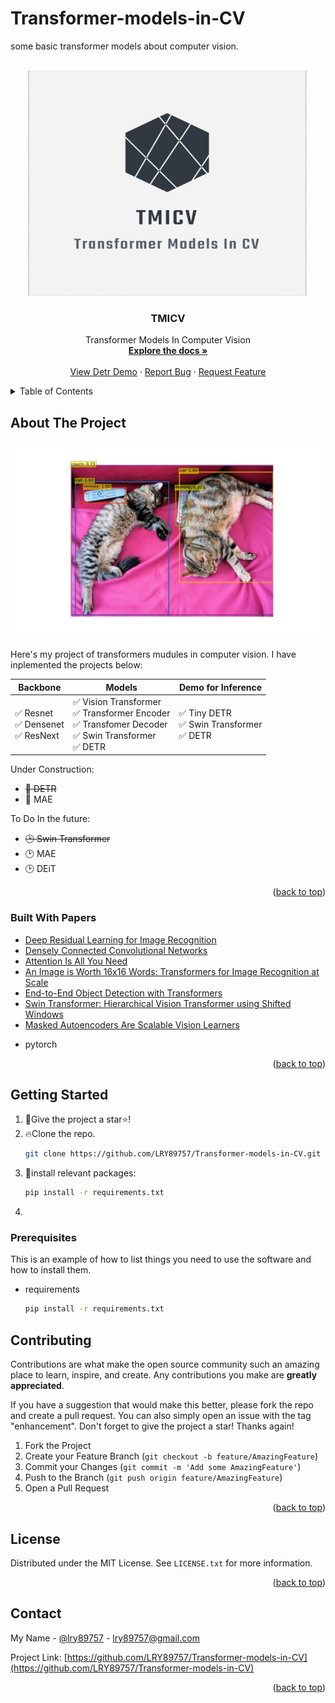 <div id="top"></div>

# Transformer-models-in-CV
some basic transformer models about computer vision.

<!-- Refer to the badnets-pytorch's readme -->

<!-- [![standard-readme compliant](https://img.shields.io/badge/readme%20style-standard-brightgreen.svg?style=flat-square)](https://github.com/RichardLitt/standard-readme) -->

<!--
*** Thanks for checking out the Best-README-Template. If you have a suggestion
*** that would make this better, please fork the repo and create a pull request
*** or simply open an issue with the tag "enhancement".
*** Don't forget to give the project a star!
*** Thanks again! Now go create something AMAZING! :D
-->



<!-- PROJECT SHIELDS -->
<!--
*** I'm using markdown "reference style" links for readability.
*** Reference links are enclosed in brackets [ ] instead of parentheses ( ).
*** See the bottom of this document for the declaration of the reference variables
*** for contributors-url, forks-url, etc. This is an optional, concise syntax you may use.
*** https://www.markdownguide.org/basic-syntax/#reference-style-links
-->
<!-- [![Contributors][contributors-shield]][contributors-url] -->
<!-- [![Forks][forks-shield]][forks-url] -->
<!-- [![Stargazers][stars-shield]][stars-url] -->
<!-- [![Issues][issues-shield]][issues-url] -->
<!-- [![MIT License][license-shield]][https://github.com/LRY89757/Transformer-models-in-CV/blob/main/LICENSE] -->
<!-- [![LinkedIn][twitter-shield]][linkedin-url] -->
<!-- ![![Twitter](https://twitter.com/lry89757)](https://img.shields.io/badge/<Twitter>-%231DA1F2.svg?style=for-the-badge&logo=Twitter&logoColor=white) -->


<!-- PROJECT LOGO -->
<br />

<div align="center">
  <a href="https://github.com/LRY89757/Transformer-models-in-CV">
    <img src="images/logo.png" alt="Logo" width="450" height="360">
  </a>


<h3 align="center">TMICV</h3>

  <p align="center">
    Transformer Models In Computer Vision
    <br />
    <a href="https://github.com/LRY89757/Transformer-models-in-CV"><strong>Explore the docs »</strong></a>
    <br />
    <br />
    <a href="https://github.com/LRY89757/Transformer-models-in-CV/tree/main/demo">View Detr Demo</a>
    ·
    <a href="https://github.com/LRY89757/Transformer-models-in-CV/issues">Report Bug</a>
    ·
    <a href="https://github.com/LRY89757/Transformer-models-in-CV/issues">Request Feature</a>
  </p>

</div>



<!-- TABLE OF CONTENTS -->

<details>
  <summary>Table of Contents</summary>
  <ol>
    <li>
      <a href="#about-the-project">About The Project</a>
      <ul>
        <li><a href="#built-with">Built With</a></li>
      </ul>
    </li>
    <li>
      <a href="#getting-started">Getting Started</a>
      <!-- <ul>
        <li><a href="#prerequisites">Prerequisites</a></li>
        <li><a href="#installation">Installation</a></li>
      </ul> -->
    </li>
    <li><a href="#usage">Usage</a></li>
    <li><a href="#roadmap">Roadmap</a></li>
    <li><a href="#contributing">Contributing</a></li>
    <li><a href="#license">License</a></li>
    <li><a href="#contact">Contact</a></li>
    <li><a href="#acknowledgments">Acknowledgments</a></li>
  </ol>
</details>




<!-- ABOUT THE PROJECT -->

## About The Project
<!-- ![](demo/detr_demo.jpg) -->
![![Product Name Screen Shot][product-screenshot]](demo/detr_demo.jpg)
<!-- (https://example.com) -->

Here's my project of transformers mudules in computer vision. 
I have inplemented the projects below:

| Backbone | Models              | Demo for Inference |
| -------- | ------------------- | ------------------ |
| ✅ Resnet <br> ✅ Densenet <br> ✅ ResNext | ✅ Vision Transformer <br> ✅ Transformer Encoder <br> ✅ Transfomer Decoder <br> ✅ Swin Transformer <br> ✅ DETR | ✅ Tiny DETR <br> ✅ Swin Transformer <br> ✅ DETR       |


Under Construction:
* ~~🚧 DETR~~
* 🚧 MAE

To Do In the future:
* ~~🕑 Swin Transformer~~
* 🕑 MAE
* 🕑 DEiT

<!-- Here's a blank template to get started: To avoid retyping too much info. Do a search and replace with your text editor for the following: `github_username`, `repo_name`, `twitter_handle`, `linkedin_username`, `email`, `email_client`, `project_title`, `project_description` -->

<p align="right">(<a href="#top">back to top</a>)</p>



### Built With Papers

* [Deep Residual Learning for Image Recognition](https://arxiv.org/abs/2010.11929)
* [Densely Connected Convolutional Networks](https://arxiv.org/abs/1608.06993)
* [Attention Is All You Need](https://arxiv.org/abs/1706.03762)
* [An Image is Worth 16x16 Words: Transformers for Image Recognition at Scale](https://arxiv.org/abs/2010.11929)
* [End-to-End Object Detection with Transformers](https://arxiv.org/abs/2005.12872)
* [Swin Transformer: Hierarchical Vision Transformer using Shifted Windows](https://arxiv.org/abs/2103.14030)
* [Masked Autoencoders Are Scalable Vision Learners](https://arxiv.org/abs/2111.06377)
<!-- * [Next.js](https://nextjs.org/)
* [React.js](https://reactjs.org/)
* [Vue.js](https://vuejs.org/)
* [Angular](https://angular.io/)
* [Svelte](https://svelte.dev/)
* [Laravel](https://laravel.com)
* [Bootstrap](https://getbootstrap.com)
* [JQuery](https://jquery.com) -->

* pytorch


<p align="right">(<a href="#top">back to top</a>)</p>



<!-- GETTING STARTED -->

## Getting Started

<!-- This is an example of how you may give instructions on setting up your project locally.
To get a local copy up and running follow these simple example steps. -->

1. 👋Give the project a star⭐!
2. 🔥Clone the repo.
   ```sh
   git clone https://github.com/LRY89757/Transformer-models-in-CV.git
   ```
3. 💼install relevant packages:
   ```sh
   pip install -r requirements.txt
   ```
4. 


### Prerequisites

This is an example of how to list things you need to use the software and how to install them.

* requirements

  ```sh
  pip install -r requirements.txt
  ```
<!-- 
### Installation

1. Get a free API Key at [https://example.com](https://example.com)

2. Clone the repo

   ```sh
   git clone https://github.com/LRY89757/Transformer-models-in-CV.git
   ```

3. Install NPM packages

   ```sh
   npm install
   ```

4. Enter your API in `config.js`

   ```js
   const API_KEY = 'ENTER YOUR API';
   ```

<p align="right">(<a href="#top">back to top</a>)</p>

 -->

<!-- USAGE EXAMPLES -->

<!-- ## Usage -->

<!-- Use this space to show useful examples of how a project can be used. Additional screenshots, code examples and demos work well in this space. You may also link to more resources.

_For more examples, please refer to the [Documentation](https://example.com)_ -->

<!-- ### Download dataset -->




<!-- <p align="right">(<a href="#top">back to top</a>)</p> -->



<!-- ROADMAP -->
<!-- 
## Roadmap

- [ ] Feature 1
- [ ] Feature 2
- [ ] Feature 3
  - [ ] Nested Feature

See the [open issues](https://github.com/LRY89757/Transformer-models-in-CV/issues) for a full list of proposed features (and known issues).

<p align="right">(<a href="#top">back to top</a>)</p>

 -->

<!-- CONTRIBUTING -->

## Contributing

Contributions are what make the open source community such an amazing place to learn, inspire, and create. Any contributions you make are **greatly appreciated**.

If you have a suggestion that would make this better, please fork the repo and create a pull request. You can also simply open an issue with the tag "enhancement".
Don't forget to give the project a star! Thanks again!

1. Fork the Project
2. Create your Feature Branch (`git checkout -b feature/AmazingFeature`)
3. Commit your Changes (`git commit -m 'Add some AmazingFeature'`)
4. Push to the Branch (`git push origin feature/AmazingFeature`)
5. Open a Pull Request

<p align="right">(<a href="#top">back to top</a>)</p>



<!-- LICENSE -->

## License

Distributed under the MIT License. See `LICENSE.txt` for more information.

<p align="right">(<a href="#top">back to top</a>)</p>



<!-- CONTACT -->

## Contact


My Name - [@lry89757](https://twitter.com/lry89757) - lry89757@gmail.com

Project Link: [https://github.com/LRY89757/Transformer-models-in-CV](https://github.com/LRY89757/Transformer-models-in-CV)

<p align="right">(<a href="#top">back to top</a>)</p>



<!-- ACKNOWLEDGMENTS -->
<!-- 
## Acknowledgments

* []()
* []()
* []()

<p align="right">(<a href="#top">back to top</a>)</p>



<!-- MARKDOWN LINKS & IMAGES -->
<!-- https://www.markdownguide.org/basic-syntax/#reference-style-links -->
<!-- [contributors-shield]: https://img.shields.io/github/contributors/github_username/repo_name.svg?style=for-the-badge
[contributors-url]: https://github.com/LRY89757/Transformer-models-in-CV/graphs/contributors
[forks-shield]: https://img.shields.io/github/forks/github_username/repo_name.svg?style=for-the-badge
[forks-url]: https://github.com/LRY89757/Transformer-models-in-CV/network/members
[stars-shield]: https://img.shields.io/github/stars/github_username/repo_name.svg?style=for-the-badge
[stars-url]: https://github.com/LRY89757/Transformer-models-in-CV/stargazers
[issues-shield]: https://img.shields.io/github/issues/github_username/repo_name.svg?style=for-the-badge
[issues-url]: https://github.com/LRY89757/Transformer-models-in-CV/issues
[license-shield]: https://img.shields.io/github/license/github_username/repo_name.svg?style=for-the-badge
[license-url]: https://github.com/LRY89757/Transformer-models-in-CV/blob/master/LICENSE.txt
[linkedin-shield]: https://img.shields.io/badge/-LinkedIn-black.svg?style=for-the-badge&logo=linkedin&colorB=555
[linkedin-url]: https://linkedin.com/in/linkedin_username
[product-screenshot]: images/screenshot.png  -->
